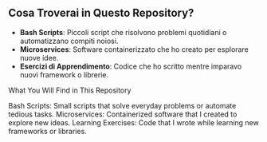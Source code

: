 ## Cosa Troverai in Questo Repository?

- **Bash Scripts**: Piccoli script che risolvono problemi quotidiani o automatizzano compiti noiosi.
- **Microservices**: Software containerizzato che ho creato per esplorare nuove idee.
- **Esercizi di Apprendimento**: Codice che ho scritto mentre imparavo nuovi framework o librerie. 

What You Will Find in This Repository

Bash Scripts: Small scripts that solve everyday problems or automate tedious tasks.
Microservices: Containerized software that I created to explore new ideas.
Learning Exercises: Code that I wrote while learning new frameworks or libraries.
